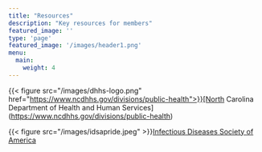 ```yaml
---
title: "Resources"
description: "Key resources for members"
featured_image: ''
type: 'page'
featured_image: '/images/header1.png'
menu:
  main:
    weight: 4
---
```



{{< figure src="/images/dhhs-logo.png" href="https://www.ncdhhs.gov/divisions/public-health">}}[North Carolina Department of Health and Human Services](https://www.ncdhhs.gov/divisions/public-health)


{{< figure src="/images/idsapride.jpeg" >}}[Infectious Diseases Society of America](https://www.ncdhhs.gov/divisions/public-health)


